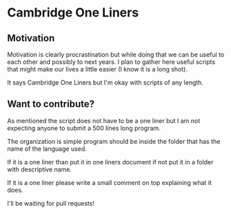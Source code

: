 # Cambridge One Liners

## Motivation

Motivation is clearly procrastination but while doing that we can be useful to each other and possibly to next years. I plan to gather here useful scripts that might make our lives a little easier (I know it is a long shot).

It says Cambridge One Liners but I'm okay with scripts of any length.

## Want to contribute?

As mentioned the script does not have to be a one liner but I am not expecting anyone to submit a 500 lines long program.

The organization is simple program should be inside the folder that has the name of the language used.

If it is a one liner than put it in one liners document if not put it in a folder with descriptive name.

If it is a one liner please write a small comment on top explaining what it does.

I'll be waiting for pull requests!
